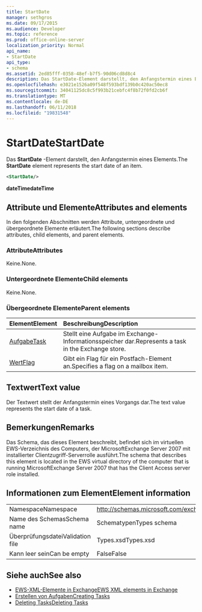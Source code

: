 ```yaml
---
title: StartDate
manager: sethgros
ms.date: 09/17/2015
ms.audience: Developer
ms.topic: reference
ms.prod: office-online-server
localization_priority: Normal
api_name:
- StartDate
api_type:
- schema
ms.assetid: 2ed85fff-0358-48ef-b7f5-90d06cd8d8c4
description: Das StartDate-Element darstellt, den Anfangstermin eines Elements.
ms.openlocfilehash: e3021e1526a09f548f593bdf139b0c420ac50ec8
ms.sourcegitcommit: 34041125dc8c5f993b21cebfc4f8b72f0fd2cb6f
ms.translationtype: MT
ms.contentlocale: de-DE
ms.lasthandoff: 06/11/2018
ms.locfileid: "19831548"
---
```

# <a name="startdate"></a><span data-ttu-id="deafb-103">StartDate</span><span class="sxs-lookup"><span data-stu-id="deafb-103">StartDate</span></span>

<span data-ttu-id="deafb-104">Das **StartDate** -Element darstellt, den Anfangstermin eines Elements.</span><span class="sxs-lookup"><span data-stu-id="deafb-104">The **StartDate** element represents the start date of an item.</span></span> 
  
```xml
<StartDate/>
```

<span data-ttu-id="deafb-105">**dateTime**</span><span class="sxs-lookup"><span data-stu-id="deafb-105">**dateTime**</span></span>

## <a name="attributes-and-elements"></a><span data-ttu-id="deafb-106">Attribute und Elemente</span><span class="sxs-lookup"><span data-stu-id="deafb-106">Attributes and elements</span></span>

<span data-ttu-id="deafb-107">In den folgenden Abschnitten werden Attribute, untergeordnete und übergeordnete Elemente erläutert.</span><span class="sxs-lookup"><span data-stu-id="deafb-107">The following sections describe attributes, child elements, and parent elements.</span></span>
  
### <a name="attributes"></a><span data-ttu-id="deafb-108">Attribute</span><span class="sxs-lookup"><span data-stu-id="deafb-108">Attributes</span></span>

<span data-ttu-id="deafb-109">Keine.</span><span class="sxs-lookup"><span data-stu-id="deafb-109">None.</span></span>
  
### <a name="child-elements"></a><span data-ttu-id="deafb-110">Untergeordnete Elemente</span><span class="sxs-lookup"><span data-stu-id="deafb-110">Child elements</span></span>

<span data-ttu-id="deafb-111">Keine.</span><span class="sxs-lookup"><span data-stu-id="deafb-111">None.</span></span>
  
### <a name="parent-elements"></a><span data-ttu-id="deafb-112">Übergeordnete Elemente</span><span class="sxs-lookup"><span data-stu-id="deafb-112">Parent elements</span></span>

|<span data-ttu-id="deafb-113">**Element**</span><span class="sxs-lookup"><span data-stu-id="deafb-113">**Element**</span></span>|<span data-ttu-id="deafb-114">**Beschreibung**</span><span class="sxs-lookup"><span data-stu-id="deafb-114">**Description**</span></span>|
|:-----|:-----|
|[<span data-ttu-id="deafb-115">Aufgabe</span><span class="sxs-lookup"><span data-stu-id="deafb-115">Task</span></span>](task.md) <br/> |<span data-ttu-id="deafb-116">Stellt eine Aufgabe im Exchange-Informationsspeicher dar.</span><span class="sxs-lookup"><span data-stu-id="deafb-116">Represents a task in the Exchange store.</span></span>  <br/> |
|[<span data-ttu-id="deafb-117">Wert</span><span class="sxs-lookup"><span data-stu-id="deafb-117">Flag</span></span>](flag.md) <br/> |<span data-ttu-id="deafb-118">Gibt ein Flag für ein Postfach-Element an.</span><span class="sxs-lookup"><span data-stu-id="deafb-118">Specifies a flag on a mailbox item.</span></span>  <br/> |
   
## <a name="text-value"></a><span data-ttu-id="deafb-119">Textwert</span><span class="sxs-lookup"><span data-stu-id="deafb-119">Text value</span></span>

<span data-ttu-id="deafb-120">Der Textwert stellt der Anfangstermin eines Vorgangs dar.</span><span class="sxs-lookup"><span data-stu-id="deafb-120">The text value represents the start date of a task.</span></span>
  
## <a name="remarks"></a><span data-ttu-id="deafb-121">Bemerkungen</span><span class="sxs-lookup"><span data-stu-id="deafb-121">Remarks</span></span>

<span data-ttu-id="deafb-122">Das Schema, das dieses Element beschreibt, befindet sich im virtuellen EWS-Verzeichnis des Computers, der MicrosoftExchange Server 2007 mit installierter Clientzugriff-Serverrolle ausführt.</span><span class="sxs-lookup"><span data-stu-id="deafb-122">The schema that describes this element is located in the EWS virtual directory of the computer that is running MicrosoftExchange Server 2007 that has the Client Access server role installed.</span></span>
  
## <a name="element-information"></a><span data-ttu-id="deafb-123">Informationen zum Element</span><span class="sxs-lookup"><span data-stu-id="deafb-123">Element information</span></span>

|||
|:-----|:-----|
|<span data-ttu-id="deafb-124">Namespace</span><span class="sxs-lookup"><span data-stu-id="deafb-124">Namespace</span></span>  <br/> |http://schemas.microsoft.com/exchange/services/2006/types  <br/> |
|<span data-ttu-id="deafb-125">Name des Schemas</span><span class="sxs-lookup"><span data-stu-id="deafb-125">Schema name</span></span>  <br/> |<span data-ttu-id="deafb-126">Schematypen</span><span class="sxs-lookup"><span data-stu-id="deafb-126">Types schema</span></span>  <br/> |
|<span data-ttu-id="deafb-127">Überprüfungsdatei</span><span class="sxs-lookup"><span data-stu-id="deafb-127">Validation file</span></span>  <br/> |<span data-ttu-id="deafb-128">Types.xsd</span><span class="sxs-lookup"><span data-stu-id="deafb-128">Types.xsd</span></span>  <br/> |
|<span data-ttu-id="deafb-129">Kann leer sein</span><span class="sxs-lookup"><span data-stu-id="deafb-129">Can be empty</span></span>  <br/> |<span data-ttu-id="deafb-130">False</span><span class="sxs-lookup"><span data-stu-id="deafb-130">False</span></span>  <br/> |
   
## <a name="see-also"></a><span data-ttu-id="deafb-131">Siehe auch</span><span class="sxs-lookup"><span data-stu-id="deafb-131">See also</span></span>

- [<span data-ttu-id="deafb-132">EWS-XML-Elemente in Exchange</span><span class="sxs-lookup"><span data-stu-id="deafb-132">EWS XML elements in Exchange</span></span>](ews-xml-elements-in-exchange.md)
- [<span data-ttu-id="deafb-133">Erstellen von Aufgaben</span><span class="sxs-lookup"><span data-stu-id="deafb-133">Creating Tasks</span></span>](http://msdn.microsoft.com/library/0ef97334-e8a0-4f67-a23a-dd9e2bbad49f%28Office.15%29.aspx)
- [<span data-ttu-id="deafb-134">Deleting Tasks</span><span class="sxs-lookup"><span data-stu-id="deafb-134">Deleting Tasks</span></span>](http://msdn.microsoft.com/library/a3d7e25f-8a35-4901-b1d9-d31f418ab340%28Office.15%29.aspx)

